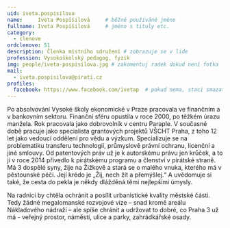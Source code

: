 ```yaml
---
uid: iveta.pospisilova
name:     Iveta Pospíšilová  	# běžně používáné jméno
fullname: Iveta Pospíšilová  	# jméno s tituly etc.
category:
  - clenove
ordclenove: 51
description: Členka místního sdružení # zobrazuje se v lide
profession: Vysokoškolský pedagog, fyzik
img: people/iveta-pospisilova.jpg # zakomentuj radek dokud není fotka
mail:
  - iveta.pospisilova@pirati.cz
profiles:
  facebook: https://www.facebook.com/ivetap  # pokud nema, staci smazat tuto radku
---
```

Po absolvování Vysoké školy ekonomické v Praze pracovala ve finančním a v bankovním sektoru. Finanční sféru opustila v roce 2000, po těžkém úrazu manžela. Rok pracovala jako dobrovolník v centru Paraple. V současné době pracuje jako specialista grantových projektů VŠCHT Praha, z toho 12 let jako vedoucí oddělení pro vědu a výzkum. Specializuje se na problematiku transferu technologií, průmyslově právní ochranu, licenční a jiné smlouvy. Od patentových práv už je k autorskému právu jen krůček, a to ji v roce 2014 přivedlo k pirátskému programu a členství v pirátské straně. Má 3 dospělé syny, žije na Žižkově a stará se o malého vnuka, kterého má v pěstounské péči. Její krédo je „Žij, nech žít a přemýšlej.“ A uvědomuje si také, že cesta do pekla je někdy dlážděná těmi nejlepšími úmysly. 

Na radnici by chtěla ochránit a posílit urbanistické kvality městské části. Tedy žádné megalomanské rozvojové vize – snad kromě areálu Nákladového nádraží – ale spíše chránit a udržovat to dobré, co Praha 3 už má - veřejný prostor, náměstí, ulice a parky, zahrádkářské osady.
